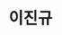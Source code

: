 ---
# Display name
title: 이진규

# Full name (for SEO)
first_name: 진규
last_name: 이

# Username (this should match the folder name)
authors:
  - admin

# Is this the primary user of the site?
superuser: true

# Role/position
role: IT정보공학과 학부생

# Organizations/Affiliations
organizations:
  - name: 전북대학교
    url: ''

# Short bio (displayed in user profile at end of posts)
bio: Studying Security at Jeonbuk National University, focusing on web security, vulnerability analysis, and secure coding.

interests:
  - Web Security
  - Vulnerability Analysis
  - Secure Coding

education:
  courses:
    - course: BSc in IT Information Engineering
      institution: Jeonbuk National University
      year: Current

# Social/Academic Networking
social:
  - icon: envelope
    icon_pack: fas
    link: 'mailto:your-email@example.com'
  - icon: instagram
    icon_pack: fab
    link: https://instagram.com/YourInstagramHandle
  - icon: linkedin
    icon_pack: fab
    link: https://www.linkedin.com/in/YourLinkedInProfile
  - icon: github
    icon_pack: fab
    link: https://github.com/YourGitHubUsername
  - icon: file-alt
    icon_pack: fas
    link: uploads/resume.pdf

# Enter email to display Gravatar (if Gravatar enabled in Config)
email: ''

# Highlight the author in author lists? (true/false)
highlight_name: true
---